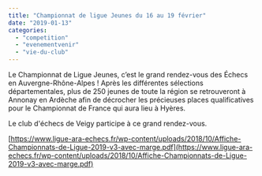 ```yaml
---
title: "Championnat de ligue Jeunes du 16 au 19 février"
date: "2019-01-13"
categories: 
  - "competition"
  - "evenementvenir"
  - "vie-du-club"
---
```


Le Championnat de Ligue Jeunes, c’est le grand rendez-vous des Échecs en Auvergne-Rhône-Alpes ! Après les différentes sélections départementales, plus de 250 jeunes de toute la région se retrouveront à Annonay en Ardèche afin de décrocher les précieuses places qualificatives pour le Championnat de France qui aura lieu à Hyères.

Le club d'échecs de Veigy participe à ce grand rendez-vous.

[https://www.ligue-ara-echecs.fr/wp-content/uploads/2018/10/Affiche-Championnats-de-Ligue-2019-v3-avec-marge.pdf](https://www.ligue-ara-echecs.fr/wp-content/uploads/2018/10/Affiche-Championnats-de-Ligue-2019-v3-avec-marge.pdf)
